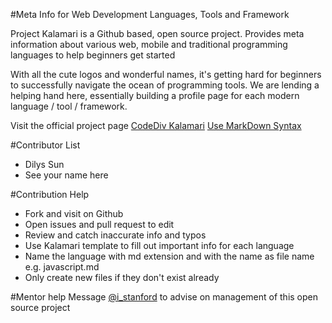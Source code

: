 #Meta Info for Web Development Languages, Tools and Framework

Project Kalamari is a Github based, open source project. Provides meta information about various web, mobile and traditional programming languages to help beginners get started

With all the cute logos and wonderful names, it's getting hard for beginners to successfully navigate the ocean of programming tools. We are lending a helping hand here, essentially building a profile page for each modern language / tool / framework. 


Visit the official project page
[CodeDiv Kalamari](http://codediv.com/kalamari.php)
[Use MarkDown Syntax](http://daringfireball.net/projects/markdown/syntax)

#Contributor List
- Dilys Sun
- See your name here

#Contribution Help
- Fork and visit on Github
- Open issues and pull request to edit
- Review and catch inaccurate info and typos
- Use Kalamari template to fill out important info for each language
- Name the language with md extension and with the name as file name e.g. javascript.md
- Only create new files if they don't exist already

#Mentor help
Message [@i_stanford](http://www.twitter.com/i_stanford) to advise on management of this open source project